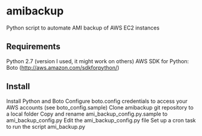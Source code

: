amibackup
=========

Python script to automate AMI backup of AWS EC2 instances

Requirements
------

Python 2.7 (version I used, it might work on others)
AWS SDK for Python: Boto (http://aws.amazon.com/sdkforpython/)

Install
------
Install Python and Boto
Configure boto.config credentials to access your AWS accounts (see boto_config.sample)
Clone amibackup git repository to a local folder
Copy and rename ami_backup_config.py.sample to ami_backup_config.py
Edit the ami_backup_config.py file
Set up a cron task to run the script ami_backup.py



